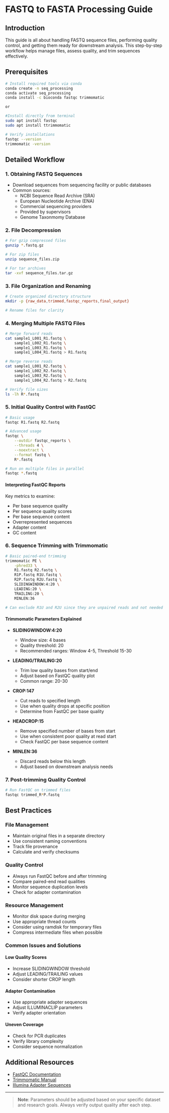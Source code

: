 # FASTQ to FASTA Processing Guide

## Introduction

This guide is all about handling FASTQ sequence files, performing quality control, and getting them ready for downstream analysis. This step-by-step workflow helps manage files, assess quality, and trim sequences effectively.

## Prerequisites

```bash
# Install required tools via conda
conda create -n seq_processing
conda activate seq_processing
conda install -c bioconda fastqc trimmomatic

or 

#Install directly from terminal
sudo apt install fastqc
sudo apt install ttrimmomatic

# Verify installations
fastqc --version
trimmomatic -version
```

## Detailed Workflow

### 1. Obtaining FASTQ Sequences

* Download sequences from sequencing facility or public databases
* Common sources:
  * NCBI Sequence Read Archive (SRA)
  * European Nucleotide Archive (ENA)
  * Commercial sequencing providers
  * Provided by supervisors
  * Genome Taxonmomy Database 

### 2. File Decompression

```bash
# For gzip compressed files
gunzip *.fastq.gz

# For zip files
unzip sequence_files.zip

# For tar archives
tar -xvf sequence_files.tar.gz
```

### 3. File Organization and Renaming

```bash
# Create organized directory structure
mkdir -p {raw_data,trimmed,fastqc_reports,final_output}

# Rename files for clarity
```

### 4. Merging Multiple FASTQ Files

```bash
# Merge forward reads
cat sample1_L001_R1.fastq \
    sample1_L002_R1.fastq \
    sample1_L003_R1.fastq \
    sample1_L004_R1.fastq > R1.fastq

# Merge reverse reads
cat sample1_L001_R2.fastq \
    sample1_L002_R2.fastq \
    sample1_L003_R2.fastq \
    sample1_L004_R2.fastq > R2.fastq

# Verify file sizes
ls -lh R*.fastq
```

### 5. Initial Quality Control with FastQC

```bash
# Basic usage
fastqc R1.fastq R2.fastq

# Advanced usage
fastqc \
    --outdir fastqc_reports \
    --threads 4 \
    --noextract \
    --format fastq \
    R*.fastq

# Run on multiple files in parallel
fastqc *.fastq
```

#### Interpreting FastQC Reports

Key metrics to examine:

* Per base sequence quality
* Per sequence quality scores
* Per base sequence content
* Overrepresented sequences
* Adapter content
* GC content

### 6. Sequence Trimming with Trimmomatic

```bash
# Basic paired-end trimming
trimmomatic PE \
    -phred33 \
    R1.fastq R2.fastq \
    R1P.fastq R1U.fastq \ 
    R2P.fastq R2U.fastq \
    SLIDINGWINDOW:4:20 \
    LEADING:20 \
    TRAILING:20 \
    MINLEN:36

# Can exclude R1U and R2U since they are unpaired reads and not needed for downstream analysis
```

#### Trimmomatic Parameters Explained

* **SLIDINGWINDOW:4:20**
  * Window size: 4 bases
  * Quality threshold: 20
  * Recommended ranges: Window 4-5, Threshold 15-30

* **LEADING/TRAILING:20**
  * Trim low quality bases from start/end
  * Adjust based on FastQC quality plot
  * Common range: 20-30

* **CROP:147**
  * Cut reads to specified length
  * Use when quality drops at specific position
  * Determine from FastQC per base quality

* **HEADCROP:15**
  * Remove specified number of bases from start
  * Use when consistent poor quality at read start
  * Check FastQC per base sequence content

* **MINLEN:36**
  * Discard reads below this length
  * Adjust based on downstream analysis needs

### 7. Post-trimming Quality Control

```bash
# Run FastQC on trimmed files
fastqc trimmed_R*P.fastq
```

## Best Practices

### File Management
* Maintain original files in a separate directory
* Use consistent naming conventions
* Track file provenance
* Calculate and verify checksums

### Quality Control
* Always run FastQC before and after trimming
* Compare paired-end read qualities
* Monitor sequence duplication levels
* Check for adapter contamination

### Resource Management
* Monitor disk space during merging
* Use appropriate thread counts
* Consider using ramdisk for temporary files
* Compress intermediate files when possible

### Common Issues and Solutions

#### Low Quality Scores
* Increase SLIDINGWINDOW threshold
* Adjust LEADING/TRAILING values
* Consider shorter CROP length

#### Adapter Contamination
* Use appropriate adapter sequences
* Adjust ILLUMINACLIP parameters
* Verify adapter orientation

#### Uneven Coverage
* Check for PCR duplicates
* Verify library complexity
* Consider sequence normalization

## Additional Resources

* [FastQC Documentation](https://www.bioinformatics.babraham.ac.uk/projects/fastqc/)
* [Trimmomatic Manual](http://www.usadellab.org/cms/?page=trimmomatic)
* [Illumina Adapter Sequences](https://support.illumina.com/downloads/illumina-adapter-sequences-document-1000000002694.html)

---

> **Note**: Parameters should be adjusted based on your specific dataset and research goals. Always verify output quality after each step.
